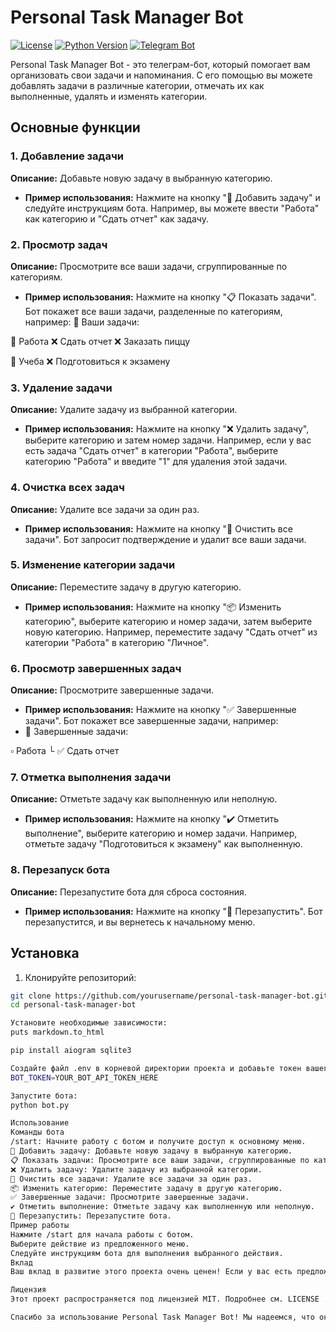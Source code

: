 # Personal Task Manager Bot

[![License](https://img.shields.io/badge/License-MIT-blue.svg)](LICENSE)
[![Python Version](https://img.shields.io/badge/Python-3.8+-blue.svg)](https://www.python.org/downloads/release/python-380/)
[![Telegram Bot](https://img.shields.io/badge/Telegram-Bot-blue.svg)](https://telegram.org)

Personal Task Manager Bot - это телеграм-бот, который помогает вам организовать свои задачи и напоминания. С его помощью вы можете добавлять задачи в различные категории, отмечать их как выполненные, удалять и изменять категории.

## Основные функции

### 1. Добавление задачи
**Описание:** Добавьте новую задачу в выбранную категорию.
- **Пример использования:** Нажмите на кнопку "📝 Добавить задачу" и следуйте инструкциям бота. Например, вы можете ввести "Работа" как категорию и "Сдать отчет" как задачу.

### 2. Просмотр задач
**Описание:** Просмотрите все ваши задачи, сгруппированные по категориям.
- **Пример использования:** Нажмите на кнопку "📋 Показать задачи". Бот покажет все ваши задачи, разделенные по категориям, например:
📂 Ваши задачи:

📁 Работа
❌ Сдать отчет
❌ Заказать пиццу

📁 Учеба
❌ Подготовиться к экзамену

### 3. Удаление задачи
**Описание:** Удалите задачу из выбранной категории.
- **Пример использования:** Нажмите на кнопку "❌ Удалить задачу", выберите категорию и затем номер задачи. Например, если у вас есть задача "Сдать отчет" в категории "Работа", выберите категорию "Работа" и введите "1" для удаления этой задачи.

### 4. Очистка всех задач
**Описание:** Удалите все задачи за один раз.
- **Пример использования:** Нажмите на кнопку "🧹 Очистить все задачи". Бот запросит подтверждение и удалит все ваши задачи.

### 5. Изменение категории задачи
**Описание:** Переместите задачу в другую категорию.
- **Пример использования:** Нажмите на кнопку "📦 Изменить категорию", выберите категорию и номер задачи, затем выберите новую категорию. Например, переместите задачу "Сдать отчет" из категории "Работа" в категорию "Личное".

### 6. Просмотр завершенных задач
**Описание:** Просмотрите завершенные задачи.
- **Пример использования:** Нажмите на кнопку "✅ Завершенные задачи". Бот покажет все завершенные задачи, например:
- 🎉 Завершенные задачи:

▫️ Работа
└ ✅ Сдать отчет

### 7. Отметка выполнения задачи
**Описание:** Отметьте задачу как выполненную или неполную.
- **Пример использования:** Нажмите на кнопку "✔️ Отметить выполнение", выберите категорию и номер задачи. Например, отметьте задачу "Подготовиться к экзамену" как выполненную.

### 8. Перезапуск бота
**Описание:** Перезапустите бота для сброса состояния.
- **Пример использования:** Нажмите на кнопку "🔄 Перезапустить". Бот перезапустится, и вы вернетесь к начальному меню.

## Установка

1. Клонируйте репозиторий:

 ```bash
 git clone https://github.com/yourusername/personal-task-manager-bot.git
 cd personal-task-manager-bot

Установите необходимые зависимости:
puts markdown.to_html

pip install aiogram sqlite3

Создайте файл .env в корневой директории проекта и добавьте токен вашего бота:
BOT_TOKEN=YOUR_BOT_API_TOKEN_HERE

Запустите бота:
python bot.py

Использование
Команды бота
/start: Начните работу с ботом и получите доступ к основному меню.
📝 Добавить задачу: Добавьте новую задачу в выбранную категорию.
📋 Показать задачи: Просмотрите все ваши задачи, сгруппированные по категориям.
❌ Удалить задачу: Удалите задачу из выбранной категории.
🧹 Очистить все задачи: Удалите все задачи за один раз.
📦 Изменить категорию: Переместите задачу в другую категорию.
✅ Завершенные задачи: Просмотрите завершенные задачи.
✔️ Отметить выполнение: Отметьте задачу как выполненную или неполную.
🔄 Перезапустить: Перезапустите бота.
Пример работы
Нажмите /start для начала работы с ботом.
Выберите действие из предложенного меню.
Следуйте инструкциям бота для выполнения выбранного действия.
Вклад
Ваш вклад в развитие этого проекта очень ценен! Если у вас есть предложения по улучшению или вы нашли ошибку, пожалуйста, создайте issue или pull request.

Лицензия
Этот проект распространяется под лицензией MIT. Подробнее см. LICENSE .

Спасибо за использование Personal Task Manager Bot! Мы надеемся, что он поможет вам лучше организовать свои задачи и напоминания.
